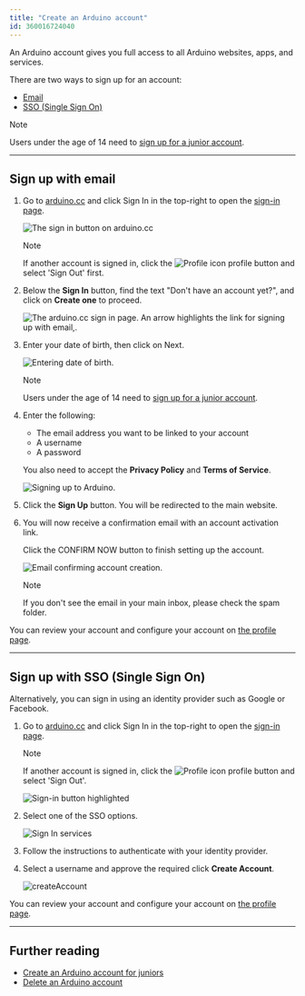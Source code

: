 ```yaml
---
title: "Create an Arduino account"
id: 360016724040
---
```


An Arduino account gives you full access to all Arduino websites, apps, and services.

There are two ways to sign up for an account:

* [Email](#email)
* [SSO (Single Sign On)](#sso)

> [!NOTE]
> Users under the age of 14 need to [sign up for a junior account](https://support.arduino.cc/hc/en-us/articles/360022234360).

---

<h2 id="email">Sign up with email</h2>

1. Go to [arduino.cc](https://www.arduino.cc/) and click Sign In in the top-right to open the [sign-in page](https://login.arduino.cc/login).

   ![The sign in button on arduino.cc](img/arduino-cc-sign-in-button.png)

   > [!NOTE]
   > If another account is signed in, click the ![Profile icon](img/symbol_profile.png) profile button and select 'Sign Out' first.

2. Below the **Sign In** button, find the text "Don't have an account yet?", and click on **Create one** to proceed.

   ![The arduino.cc sign in page. An arrow highlights the link for signing up with email,.](img/arduino-account-sign-in-create-button.png)

3. Enter your date of birth, then click on Next.

   ![Entering date of birth.](img/arduino-account-sign-up-dob.png)

   > [!NOTE]
   > Users under the age of 14 need to [sign up for a junior account](https://support.arduino.cc/hc/en-us/articles/360022234360).

4. Enter the following:

   * The email address you want to be linked to your account
   * A username
   * A password

   You also need to accept the **Privacy Policy** and **Terms of Service**.

   ![Signing up to Arduino.](img/arduino-account-info.png)

5. Click the **Sign Up** button. You will be redirected to the main website.

6. You will now receive a confirmation email with an account activation link.

   Click the CONFIRM NOW button to finish setting up the account.

   ![Email confirming account creation.](img/arduino-account-welcome-email.png)

   > [!NOTE]
   > If you don't see the email in your main inbox, please check the spam folder.

You can review your account and configure your account on [the profile page](https://id.arduino.cc/).

---

<h2 id="sso">Sign up with SSO (Single Sign On)</h2>

Alternatively, you can sign in using an identity provider such as Google or Facebook.

1. Go to [arduino.cc](https://www.arduino.cc/) and click Sign In in the top-right to open the [sign-in page](https://login.arduino.cc/login).

   > [!NOTE]
   > If another account is signed in, click the ![Profile icon](img/symbol_profile.png) profile button and select 'Sign Out'.

   ![Sign-in button highlighted](img/arduino-cc-sign-in-button.png)

2. Select one of the SSO options.

   ![Sign In services](img/arduino-account-sign-up-sso.png)

3. Follow the instructions to authenticate with your identity provider.

4. Select a username and approve the required  click **Create Account**.

   ![createAccount](img/arduino-account-sso-username.png)

You can review your account and configure your account on [the profile page](https://id.arduino.cc/).

---

## Further reading

* [Create an Arduino account for juniors](https://support.arduino.cc/hc/en-us/articles/360022234360)
* [Delete an Arduino account](https://support.arduino.cc/hc/en-us/articles/360017090920)
